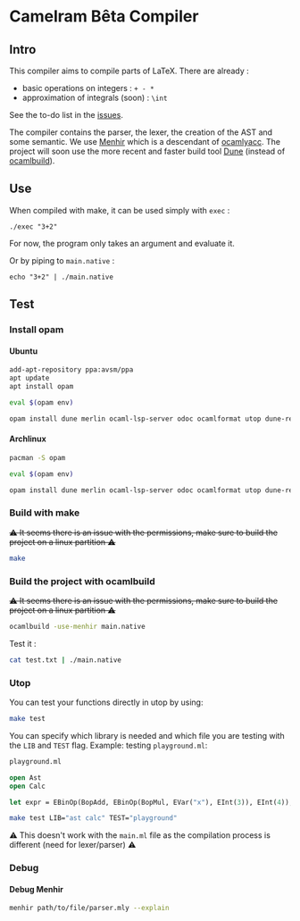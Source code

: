 # Camelram Bêta Compiler #

## Intro ##
This compiler aims to compile parts of LaTeX. There are already : 
- basic operations on integers : `+ - *`
- approximation of integrals (soon) : `\int`

See the to-do list in the [issues](https://github.com/Camelram-Beta/compiler/issues).

The compiler contains the parser, the lexer, the creation of the AST and some semantic. We use 
[Menhir](http://gallium.inria.fr/~fpottier/menhir/) which is a descendant of 
[ocamlyacc](https://v2.ocaml.org/manual/lexyacc.html). The project will soon use the more recent and faster build 
tool [Dune](https://dune.build/) (instead of [ocamlbuild](https://github.com/ocaml/ocamlbuild)).

## Use ##

When compiled with make, it can be used simply with `exec` : 
```shell
./exec "3+2"
```
For now, the program only takes an argument and evaluate it.

Or by piping to `main.native` : 
```shell
echo "3+2" | ./main.native 
```


## Test ##
### Install opam 
#### Ubuntu
```sh
add-apt-repository ppa:avsm/ppa
apt update
apt install opam

eval $(opam env)

opam install dune merlin ocaml-lsp-server odoc ocamlformat utop dune-release
```

#### Archlinux 
```sh
pacman -S opam

eval $(opam env)

opam install dune merlin ocaml-lsp-server odoc ocamlformat utop dune-release
```
### Build with make
~~⚠️ It seems there is an issue with the permissions, make sure to build the project on a linux partition ⚠️~~
```sh 
make
```

### Build the project with ocamlbuild
~~⚠️ It seems there is an issue with the permissions, make sure to build the project on a linux partition ⚠️~~
```sh
ocamlbuild -use-menhir main.native 
```

Test it :
```sh 
cat test.txt | ./main.native
```

### Utop
You can test your functions directly in utop by using:
```sh 
make test 
```
You can specify which library is needed and which file you are testing with the `LIB` and `TEST` flag. Example: testing 
`playground.ml`:
```ocaml
playground.ml

open Ast 
open Calc

let expr = EBinOp(BopAdd, EBinOp(BopMul, EVar("x"), EInt(3)), EInt(4));;
```
```sh 
make test LIB="ast calc" TEST="playground"
```
⚠️ This doesn't work with the `main.ml` file as the compilation process is different (need for lexer/parser) ⚠️

### Debug 
#### Debug Menhir 
```sh 
menhir path/to/file/parser.mly --explain
```
